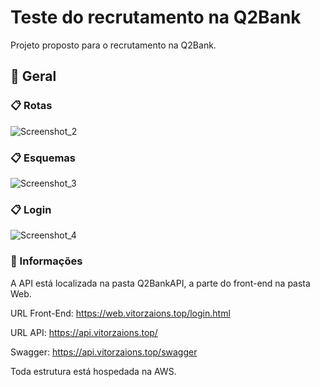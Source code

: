 # Teste do recrutamento na Q2Bank

Projeto proposto para o recrutamento na Q2Bank.

## 🚀 Geral

### 📋 Rotas

![Screenshot_2](https://user-images.githubusercontent.com/46117599/209776049-ae0b26a2-c542-4470-a060-e244cc00dd88.png)

### 📋 Esquemas

![Screenshot_3](https://user-images.githubusercontent.com/46117599/209776056-b05229a3-c712-4b73-81e2-e23d739fbb91.png)

### 📋 Login

![Screenshot_4](https://user-images.githubusercontent.com/46117599/209777451-36b54b3a-55f4-4b44-b36d-4c3dd1e54efe.png)

### 🔧 Informações

A API está localizada na pasta Q2BankAPI, a parte do front-end na pasta Web.

URL Front-End: https://web.vitorzaions.top/login.html

URL API: https://api.vitorzaions.top/

Swagger: https://api.vitorzaions.top/swagger

Toda estrutura está hospedada na AWS.
